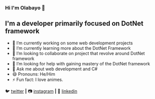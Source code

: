 ### Hi I'm Olabayo 👋

## I'm a developer primarily focused on DotNet framework

- 🔭 I’m currently working on some web development projects
- 🌱 I’m currently learning more about the DotNet Framework
- 👯 I’m looking to collaborate on project that revolve around DotNet framework
- 🤔 I’m looking for help with gaining mastery of the DotNet framework
- 💬 Ask me about web development and C#
- 😄 Pronouns: He/Him
- ⚡ Fun fact: I love animes.

 
🐦 [twitter][twitter] **|** 
📷 [instagram][instagram] **|** 
👔 [linkedin][linkedin]

[twitter]: https://twitter.com/Theophilus125
[instagram]: https://www.instagram.com/olabayobalogun/
[linkedin]: https://www.linkedin.com/in/olabayo-balogun-9a1207166/

